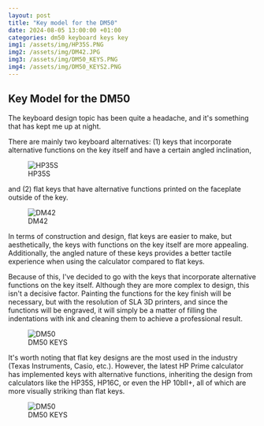 ```yaml
---
layout: post
title: "Key model for the DM50"
date: 2024-08-05 13:00:00 +01:00
categories: dm50 keyboard keys key
img1: /assets/img/HP35S.PNG
img2: /assets/img/DM42.JPG
img3: /assets/img/DM50_KEYS.PNG
img4: /assets/img/DM50_KEYS2.PNG
---
```


## Key Model for the DM50

The keyboard design topic has been quite a headache, and it's something that has kept me up at night.

There are mainly two keyboard alternatives: 
(1) keys that incorporate alternative functions on the key itself and have a certain angled inclination, 

<figure>
<img src="{{ page.img1 }}" alt="HP35S">
<figcaption>HP35S</figcaption>
</figure>

and (2) flat keys that have alternative functions printed on the faceplate outside of the key.

<figure>
<img src="{{ page.img2 }}" alt="DM42">
<figcaption>DM42</figcaption>
</figure>

In terms of construction and design, flat keys are easier to make, but aesthetically, the keys with functions on the key itself are more appealing. Additionally, the angled nature of these keys provides a better tactile experience when using the calculator compared to flat keys.

Because of this, I've decided to go with the keys that incorporate alternative functions on the key itself. Although they are more complex to design, this isn't a decisive factor. Painting the functions for the key finish will be necessary, but with the resolution of SLA 3D printers, and since the functions will be engraved, it will simply be a matter of filling the indentations with ink and cleaning them to achieve a professional result.

<figure>
<img src="{{ page.img3 }}" alt="DM50">
<figcaption>DM50 KEYS</figcaption>
</figure>

It's worth noting that flat key designs are the most used in the industry (Texas Instruments, Casio, etc.). However, the latest HP Prime calculator has implemented keys with alternative functions, inheriting the design from calculators like the HP35S, HP16C, or even the HP 10bII+, all of which are more visually striking than flat keys.

<figure>
<img src="{{ page.img4 }}" alt="DM50">
<figcaption>DM50 KEYS</figcaption>
</figure>